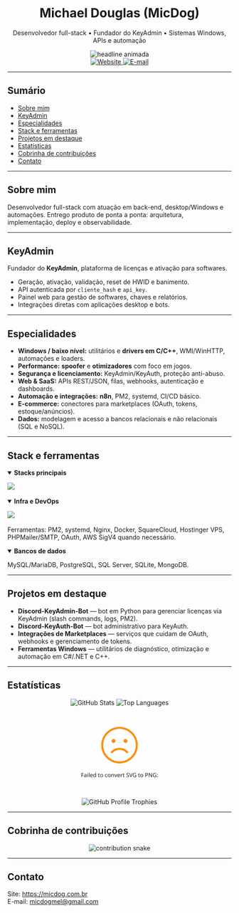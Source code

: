 <!-- HEADER -->
<div align="center">
  <h1>Michael Douglas (MicDog)</h1>
  <p>Desenvolvedor full-stack • Fundador do KeyAdmin • Sistemas Windows, APIs e automação</p>

  <!-- typing animation -->
  <picture>
    <source srcset="https://readme-typing-svg.demolab.com?font=Inter&size=18&duration=4000&pause=900&center=true&vCenter=true&width=780&lines=Full-stack+focado+em+produtos%2C+APIs+e+automa%C3%A7%C3%A3o;Drivers+em+C%2FC%2B%2B%2C+spoofer+e+otimizadores+para+Windows;SaaS+com+Python%2FFastAPI+e+PHP%2FLaravel;Integra%C3%A7%C3%B5es+com+marketplaces%2C+n8n+e+servi%C3%A7os+web" />
    <img alt="headline animada"
         src="https://readme-typing-svg.demolab.com?font=Inter&size=18&duration=4000&pause=900&center=true&vCenter=true&width=780&lines=Full-stack+focado+em+produtos%2C+APIs+e+automa%C3%A7%C3%A3o" />
  </picture>

  <br/>

  <a href="https://micdog.com.br">
    <img alt="Website" src="https://img.shields.io/badge/Website-micdog.com.br-111827?style=for-the-badge">
  </a>
  <a href="mailto:micdogmel@gmail.com">
    <img alt="E-mail" src="https://img.shields.io/badge/Contato-micdogmel%40gmail.com-D14836?style=for-the-badge&logo=gmail&logoColor=white">
  </a>
</div>

---

## Sumário
- [Sobre mim](#sobre-mim)
- [KeyAdmin](#keyadmin)
- [Especialidades](#especialidades)
- [Stack e ferramentas](#stack-e-ferramentas)
- [Projetos em destaque](#projetos-em-destaque)
- [Estatísticas](#estatísticas)
- [Cobrinha de contribuições](#cobrinha-de-contribuições)
- [Contato](#contato)

---

## Sobre mim
Desenvolvedor full-stack com atuação em back-end, desktop/Windows e automações. Entrego produto de ponta a ponta: arquitetura, implementação, deploy e observabilidade.

---

## KeyAdmin
Fundador do **KeyAdmin**, plataforma de licenças e ativação para softwares.
- Geração, ativação, validação, reset de HWID e banimento.
- API autenticada por `cliente_hash` e `api_key`.
- Painel web para gestão de softwares, chaves e relatórios.
- Integrações diretas com aplicações desktop e bots.

---

## Especialidades
- **Windows / baixo nível:** utilitários e **drivers em C/C++**, WMI/WinHTTP, automações e loaders.
- **Performance:** **spoofer** e **otimizadores** com foco em jogos.
- **Segurança e licenciamento:** KeyAdmin/KeyAuth, proteção anti-abuso.
- **Web & SaaS:** APIs REST/JSON, filas, webhooks, autenticação e dashboards.
- **Automação e integrações:** **n8n**, PM2, systemd, CI/CD básico.
- **E-commerce:** conectores para marketplaces (OAuth, tokens, estoque/anúncios).
- **Dados:** modelagem e acesso a bancos relacionais e não relacionais (SQL e NoSQL).

---

## Stack e ferramentas

<details open>
<summary><strong>Stacks principais</strong></summary>

<p>
  <img src="https://skillicons.dev/icons?i=python,fastapi,php,laravel,c,cpp,cs,js,ts,nodejs,react,tailwind,html,css,ruby&perline=14" />
</p>
</details>

<details open>
<summary><strong>Infra e DevOps</strong></summary>

<p>
  <img src="https://skillicons.dev/icons?i=nginx,linux,docker,git,githubactions,redis&perline=10" />
</p>

Ferramentas: PM2, systemd, Nginx, Docker, SquareCloud, Hostinger VPS, PHPMailer/SMTP, OAuth, AWS SigV4 quando necessário.
</details>

<details open>
<summary><strong>Bancos de dados</strong></summary>

MySQL/MariaDB, PostgreSQL, SQL Server, SQLite, MongoDB.
</details>

---

## Projetos em destaque
- **Discord-KeyAdmin-Bot** — bot em Python para gerenciar licenças via KeyAdmin (slash commands, logs, PM2).
- **Discord-KeyAuth-Bot** — bot administrativo para KeyAuth.
- **Integrações de Marketplaces** — serviços que cuidam de OAuth, webhooks e gerenciamento de tokens.
- **Ferramentas Windows** — utilitários de diagnóstico, otimização e automação em C#/.NET e C++.

---

## Estatísticas

<p align="center">
  <img height="160"
       src="https://github-readme-stats.vercel.app/api?username=micdog22&show_icons=true&theme=tokyonight&count_private=true"
       alt="GitHub Stats" />
  <img height="160"
       src="https://github-readme-stats.vercel.app/api/top-langs/?username=micdog22&layout=compact&theme=tokyonight&hide=css,scss,cmake&langs_count=8"
       alt="Top Languages" />
</p>

<!-- Streak self-hosted (no branch output) -->
<p align="center">
  <picture>
    <source media="(prefers-color-scheme: dark)"
            srcset="https://raw.githubusercontent.com/micdog22/micdog22/output/streak-dark.png" />
    <img
      src="https://raw.githubusercontent.com/micdog22/micdog22/output/streak-light.png"
      alt="GitHub Streak"
    />
  </picture>
</p>


<p align="center">
  <img height="120"
       src="https://github-profile-trophy.vercel.app/?username=micdog22&theme=onedark&row=1&column=6&margin-w=10&margin-h=10"
       alt="GitHub Profile Trophies" />
</p>

---

## Cobrinha de contribuições
<!-- SVGs gerados pelo workflow .github/workflows/snake.yml -->
<p align="center">
  <picture>
    <source media="(prefers-color-scheme: dark)"
            srcset="https://raw.githubusercontent.com/micdog22/micdog22/output/snake-dark.svg" />
    <source media="(prefers-color-scheme: light)"
            srcset="https://raw.githubusercontent.com/micdog22/micdog22/output/snake-light.svg" />
    <img alt="contribution snake"
         src="https://raw.githubusercontent.com/micdog22/micdog22/output/snake.svg" />
  </picture>
</p>

---

## Contato
Site: https://micdog.com.br  
E-mail: micdogmel@gmail.com
